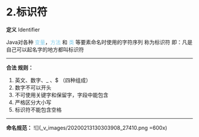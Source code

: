 # 2.标识符
**定义**
Identifier

Java对各种 <font color=skyblue>变量</font>，<font color=skyblue>方法</font> 和 <font color=skyblue>类</font> 等要素命名时使用的字符序列  称为标识符
即：凡是自己可以起名字的地方都叫标识符
***

**合法 规则：**
1. 英文、数字、_ 、$   （四种组成）
2. 数字不可以开头
3. 不可使用关键字和保留字，字段中能包含
4. 严格区分大小写
5. 标识符不能包含空格
***
**命名规范：**
![](_v_images/20200213130303908_27410.png =600x)
